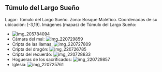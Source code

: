 ## Túmulo del Largo Sueño
Lugar: Túmulo del Largo Sueño.
Zona: Bosque Maléfico.
Coordenadas de su ubicación: [-3,19].
Imágenes (mapas) de Túmulo del Largo Sueño:
- ![img_205784094](https://media.discordapp.net/attachments/1115311447145193482/1115347814675910811/205784094.jpg)
- Cámara del mal: ![img_220729859](https://media.discordapp.net/attachments/1115311447145193482/1115354103871184956/220729859.jpg)
- Cripta de las llamas: ![img_220727809](https://media.discordapp.net/attachments/1115311447145193482/1115354080802504724/220727809.jpg)
- Cripta del dragón: ![img_220726785](https://media.discordapp.net/attachments/1115311447145193482/1115354079456145568/220726785.jpg)
- Cripta del recuerdo: ![img_220728833](https://media.discordapp.net/attachments/1115311447145193482/1115354082132119643/220728833.jpg)
- Hogueras de los sacrificados: ![img_220729857](https://media.discordapp.net/attachments/1115311447145193482/1115354083684003871/220729857.jpg)
- Iglesia: ![img_220725761](https://media.discordapp.net/attachments/1115311447145193482/1115354078072029285/220725761.jpg)